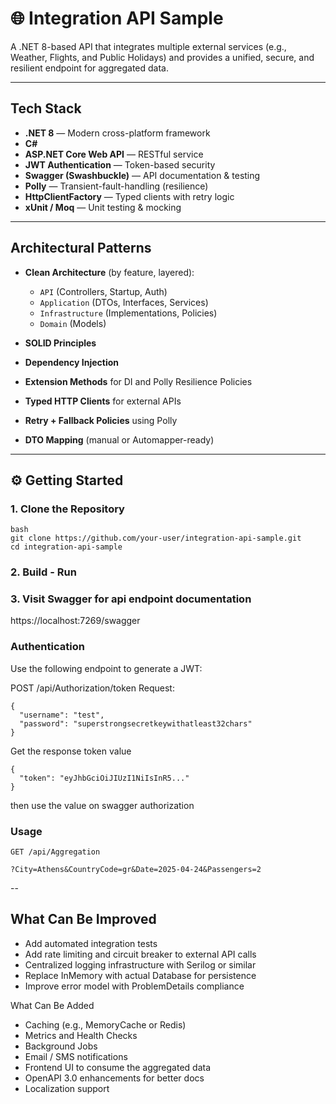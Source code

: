 ﻿# 🌐 Integration API Sample

A .NET 8-based API that integrates multiple external services 
(e.g., Weather, Flights, and Public Holidays) 
and provides a unified, secure, and resilient endpoint for aggregated data.

---

## Tech Stack

- **.NET 8** — Modern cross-platform framework
- **C#**
- **ASP.NET Core Web API** — RESTful service
- **JWT Authentication** — Token-based security
- **Swagger (Swashbuckle)** — API documentation & testing
- **Polly** — Transient-fault-handling (resilience)
- **HttpClientFactory** — Typed clients with retry logic
- **xUnit / Moq** — Unit testing & mocking

---

## Architectural Patterns

- **Clean Architecture** (by feature, layered):  
  - `API` (Controllers, Startup, Auth)
  - `Application` (DTOs, Interfaces, Services)
  - `Infrastructure` (Implementations, Policies)
  - `Domain` (Models)
  
- **SOLID Principles**
- **Dependency Injection**
- **Extension Methods** for DI and Polly Resilience Policies
- **Typed HTTP Clients** for external APIs
- **Retry + Fallback Policies** using Polly
- **DTO Mapping** (manual or Automapper-ready)

---

## ⚙️ Getting Started

### 1. Clone the Repository

```
bash
git clone https://github.com/your-user/integration-api-sample.git
cd integration-api-sample
```

### 2. Build - Run

### 3. Visit Swagger for api endpoint documentation
https://localhost:7269/swagger

### Authentication
Use the following endpoint to generate a JWT:

POST /api/Authorization/token
Request:
```
{
  "username": "test",
  "password": "superstrongsecretkeywithatleast32chars"
}
```

Get the response token value
```
{
  "token": "eyJhbGciOiJIUzI1NiIsInR5..."
}
```

then use the value on swagger authorization

### Usage
```
GET /api/Aggregation

?City=Athens&CountryCode=gr&Date=2025-04-24&Passengers=2
```
--

##  What Can Be Improved
- Add automated integration tests 
- Add rate limiting and circuit breaker to external API calls
- Centralized logging infrastructure with Serilog or similar
- Replace InMemory with actual Database for persistence
- Improve error model with ProblemDetails compliance

What Can Be Added
- Caching (e.g., MemoryCache or Redis)
- Metrics and Health Checks
- Background Jobs
- Email / SMS notifications
- Frontend UI to consume the aggregated data
- OpenAPI 3.0 enhancements for better docs
- Localization support